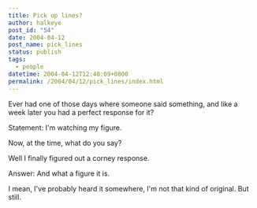```yaml
---
title: Pick up lines?
author: halkeye
post_id: "54"
date: 2004-04-12
post_name: pick_lines
status: publish
tags:
  - people
datetime: 2004-04-12T12:40:09+0800
permalink: /2004/04/12/pick_lines/index.html
---
```


Ever had one of those days where someone said something, and like a week later you had a perfect response for it?

Statement: I'm watching my figure.

Now, at the time, what do you say?

Well I finally figured out a corney response.

Answer: And what a figure it is.

I mean, I've probably heard it somewhere, I'm not that kind of original. But still.
